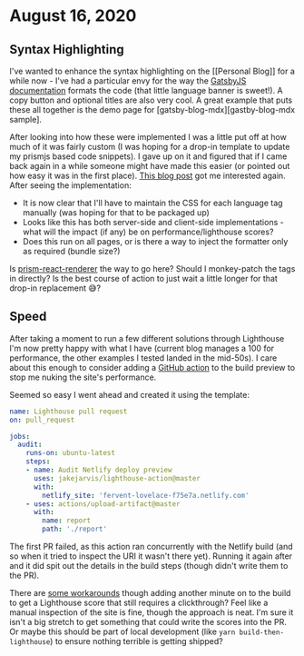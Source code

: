 # August 16, 2020

## Syntax Highlighting

I've wanted to enhance the syntax highlighting on the [[Personal Blog]] for a while now - I've had a particular envy for the way the [GatsbyJS documentation] formats the code (that little language banner is sweet!).  A copy button and optional titles are also very cool.  A great example that puts these all together is the demo page for [gatsby-blog-mdx][gastby-blog-mdx sample].

After looking into how these were implemented I was a little put off at how much of it was fairly custom (I was hoping for a drop-in template to update my prismjs based code snippets).  I gave up on it and figured that if I came back again in a while someone might have made this easier (or pointed out how easy it was in the first place).  [This blog post][gatsby - syntax highlight] got me interested again.  After seeing the implementation:

- It is now clear that I'll have to maintain the CSS for each language tag manually (was hoping for that to be packaged up)
- Looks like this has both server-side and client-side implementations - what will the impact (if any) be on performance/lighthouse scores?
- Does this run on all pages, or is there a way to inject the formatter only as required (bundle size?)

Is [prism-react-renderer] the way to go here?  Should I monkey-patch the tags in directly? Is the best course of action to just wait a little longer for that drop-in replacement 😅?

## Speed

After taking a moment to run a few different solutions through Lighthouse I'm now pretty happy with what I have (current blog manages a 100 for performance, the other examples I tested landed in the mid-50s).  I care about this enough to consider adding a [GitHub action] to the build preview to stop me nuking the site's performance.

Seemed so easy I went ahead and created it using the template:

```yml
name: Lighthouse pull request
on: pull_request

jobs:
  audit:
    runs-on: ubuntu-latest
    steps:
    - name: Audit Netlify deploy preview
      uses: jakejarvis/lighthouse-action@master
      with:
        netlify_site: 'fervent-lovelace-f75e7a.netlify.com'
    - uses: actions/upload-artifact@master
      with:
        name: report
        path: './report'
```

The first PR failed, as this action ran concurrently with the Netlify build (and so when it tried to inspect the URI it wasn't there yet).  Running it again after and it did spit out the details in the build steps (though didn't write them to the PR).

There are [some workarounds] though adding another minute on to the build to get a Lighthouse score that still requires a clickthrough?  Feel like a manual inspection of the site is fine, though the approach is neat.  I'm sure it isn't a big stretch to get something that could write the scores into the PR.  Or maybe this should be part of local development (like `yarn build-then-lighthouse`) to ensure nothing terrible is getting shipped?

[GatsbyJS documentation]: https://www.gatsbyjs.com/docs/quick-start/
[gatsby-blog-mdx sample]: https://gatsby-blog-mdx.now.sh/2020/05/sample-post-1/
[gatsby - syntax highlight]: https://blog.suprabha.me/37-gatsby-syntax-highlight
[prism-react-renderer]: https://github.com/FormidableLabs/prism-react-renderer
[GitHub action]: https://github.com/marketplace/actions/lighthouse-audit
[some workarounds]: https://github.com/jakejarvis/lighthouse-action/issues/14
